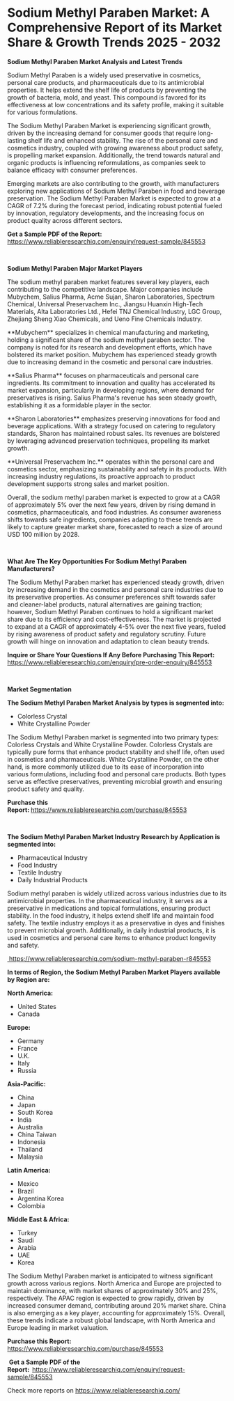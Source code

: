 <p><h1>Sodium Methyl Paraben Market: A Comprehensive Report of its Market Share & Growth Trends 2025 - 2032</h1></p><p><strong>Sodium Methyl Paraben Market Analysis and Latest Trends</strong></p>
<p><p>Sodium Methyl Paraben is a widely used preservative in cosmetics, personal care products, and pharmaceuticals due to its antimicrobial properties. It helps extend the shelf life of products by preventing the growth of bacteria, mold, and yeast. This compound is favored for its effectiveness at low concentrations and its safety profile, making it suitable for various formulations.</p><p>The Sodium Methyl Paraben Market is experiencing significant growth, driven by the increasing demand for consumer goods that require long-lasting shelf life and enhanced stability. The rise of the personal care and cosmetics industry, coupled with growing awareness about product safety, is propelling market expansion. Additionally, the trend towards natural and organic products is influencing reformulations, as companies seek to balance efficacy with consumer preferences.</p><p>Emerging markets are also contributing to the growth, with manufacturers exploring new applications of Sodium Methyl Paraben in food and beverage preservation. The Sodium Methyl Paraben Market is expected to grow at a CAGR of 7.2% during the forecast period, indicating robust potential fueled by innovation, regulatory developments, and the increasing focus on product quality across different sectors.</p></p>
<p><strong>Get a Sample PDF of the Report:&nbsp;</strong> <a href="https://www.reliableresearchiq.com/enquiry/request-sample/845553?utm_campaign=3318&utm_medium=2&utm_source=Github&utm_content=ia&utm_term=31032025&utm_id=sodium-methyl-paraben">https://www.reliableresearchiq.com/enquiry/request-sample/845553</a></p>
<p>&nbsp;</p>
<p><strong>Sodium Methyl Paraben Major Market Players</strong></p>
<p><p>The sodium methyl paraben market features several key players, each contributing to the competitive landscape. Major companies include Mubychem, Salius Pharma, Acme Sujan, Sharon Laboratories, Spectrum Chemical, Universal Preservachem Inc., Jiangsu Huanxin High-Tech Materials, Alta Laboratories Ltd., Hefei TNJ Chemical Industry, LGC Group, Zhejiang Sheng Xiao Chemicals, and Ueno Fine Chemicals Industry.</p><p>**Mubychem** specializes in chemical manufacturing and marketing, holding a significant share of the sodium methyl paraben sector. The company is noted for its research and development efforts, which have bolstered its market position. Mubychem has experienced steady growth due to increasing demand in the cosmetic and personal care industries.</p><p>**Salius Pharma** focuses on pharmaceuticals and personal care ingredients. Its commitment to innovation and quality has accelerated its market expansion, particularly in developing regions, where demand for preservatives is rising. Salius Pharma's revenue has seen steady growth, establishing it as a formidable player in the sector.</p><p>**Sharon Laboratories** emphasizes preserving innovations for food and beverage applications. With a strategy focused on catering to regulatory standards, Sharon has maintained robust sales. Its revenues are bolstered by leveraging advanced preservation techniques, propelling its market growth.</p><p>**Universal Preservachem Inc.** operates within the personal care and cosmetics sector, emphasizing sustainability and safety in its products. With increasing industry regulations, its proactive approach to product development supports strong sales and market position.</p><p>Overall, the sodium methyl paraben market is expected to grow at a CAGR of approximately 5% over the next few years, driven by rising demand in cosmetics, pharmaceuticals, and food industries. As consumer awareness shifts towards safe ingredients, companies adapting to these trends are likely to capture greater market share, forecasted to reach a size of around USD 100 million by 2028.</p></p>
<p>&nbsp;</p>
<p><strong>What Are The Key Opportunities For Sodium Methyl Paraben Manufacturers?</strong></p>
<p><p>The Sodium Methyl Paraben market has experienced steady growth, driven by increasing demand in the cosmetics and personal care industries due to its preservative properties. As consumer preferences shift towards safer and cleaner-label products, natural alternatives are gaining traction; however, Sodium Methyl Paraben continues to hold a significant market share due to its efficiency and cost-effectiveness. The market is projected to expand at a CAGR of approximately 4-5% over the next five years, fueled by rising awareness of product safety and regulatory scrutiny. Future growth will hinge on innovation and adaptation to clean beauty trends.</p></p>
<p><strong>Inquire or Share Your Questions If Any Before Purchasing This Report:</strong> <a href="https://www.reliableresearchiq.com/enquiry/pre-order-enquiry/845553?utm_campaign=3318&utm_medium=2&utm_source=Github&utm_content=ia&utm_term=31032025&utm_id=sodium-methyl-paraben">https://www.reliableresearchiq.com/enquiry/pre-order-enquiry/845553</a></p>
<p>&nbsp;</p>
<p><strong>Market Segmentation</strong></p>
<p><strong>The Sodium Methyl Paraben Market Analysis by types is segmented into:</strong></p>
<p><ul><li>Colorless Crystal</li><li>White Crystalline Powder</li></ul></p>
<p><p>The Sodium Methyl Paraben market is segmented into two primary types: Colorless Crystals and White Crystalline Powder. Colorless Crystals are typically pure forms that enhance product stability and shelf life, often used in cosmetics and pharmaceuticals. White Crystalline Powder, on the other hand, is more commonly utilized due to its ease of incorporation into various formulations, including food and personal care products. Both types serve as effective preservatives, preventing microbial growth and ensuring product safety and quality.</p></p>
<p><strong>Purchase this Report:&nbsp;</strong><a href="https://www.reliableresearchiq.com/purchase/845553?utm_campaign=3318&utm_medium=2&utm_source=Github&utm_content=ia&utm_term=31032025&utm_id=sodium-methyl-paraben">https://www.reliableresearchiq.com/purchase/845553</a></p>
<p>&nbsp;</p>
<p><strong>The Sodium Methyl Paraben Market Industry Research by Application is segmented into:</strong></p>
<p><ul><li>Pharmaceutical Industry</li><li>Food Industry</li><li>Textile Industry</li><li>Daily Industrial Products</li></ul></p>
<p><p>Sodium methyl paraben is widely utilized across various industries due to its antimicrobial properties. In the pharmaceutical industry, it serves as a preservative in medications and topical formulations, ensuring product stability. In the food industry, it helps extend shelf life and maintain food safety. The textile industry employs it as a preservative in dyes and finishes to prevent microbial growth. Additionally, in daily industrial products, it is used in cosmetics and personal care items to enhance product longevity and safety.</p></p>
<p><a href="https://www.reliableresearchiq.com/sodium-methyl-paraben-r845553?utm_campaign=3318&utm_medium=2&utm_source=Github&utm_content=ia&utm_term=31032025&utm_id=sodium-methyl-paraben">&nbsp;https://www.reliableresearchiq.com/sodium-methyl-paraben-r845553</a></p>
<p><strong>In terms of Region, the Sodium Methyl Paraben Market Players available by Region are:</strong></p>
<p>
    <p> <strong> North America: </strong>
        <ul>
            <li>United States</li>
            <li>Canada</li>
        </ul>
        </p> 
    <p> <strong> Europe: </strong>
        <ul>
            <li>Germany</li>
            <li>France</li>
            <li>U.K.</li>
            <li>Italy</li>
            <li>Russia</li>
        </ul>
        </p> 
    <p> <strong> Asia-Pacific: </strong>
        <ul>
            <li>China</li>
            <li>Japan</li>
            <li>South Korea</li>
            <li>India</li>
            <li>Australia</li>
            <li>China Taiwan</li>
            <li>Indonesia</li>
            <li>Thailand</li>
            <li>Malaysia</li>
        </ul>
        </p> 
    <p> <strong> Latin America: </strong>
        <ul>
            <li>Mexico</li>
            <li>Brazil</li>
            <li>Argentina Korea</li>
            <li>Colombia</li>
        </ul>
        </p> 
    <p> <strong> Middle East & Africa: </strong>
        <ul>
            <li>Turkey</li>
            <li>Saudi</li>
            <li>Arabia</li>
            <li>UAE</li>
            <li>Korea</li>
        </ul>
    </p>
    </p>
<p><p>The Sodium Methyl Paraben market is anticipated to witness significant growth across various regions. North America and Europe are projected to maintain dominance, with market shares of approximately 30% and 25%, respectively. The APAC region is expected to grow rapidly, driven by increased consumer demand, contributing around 20% market share. China is also emerging as a key player, accounting for approximately 15%. Overall, these trends indicate a robust global landscape, with North America and Europe leading in market valuation.</p></p>
<p><strong>Purchase this Report: </strong><a href="https://www.reliableresearchiq.com/purchase/845553?utm_campaign=3318&utm_medium=2&utm_source=Github&utm_content=ia&utm_term=31032025&utm_id=sodium-methyl-paraben">https://www.reliableresearchiq.com/purchase/845553</a></p>
<p>&nbsp;<strong>Get a Sample PDF of the Report:&nbsp;&nbsp;</strong><a href="https://www.reliableresearchiq.com/enquiry/request-sample/845553?utm_campaign=3318&utm_medium=2&utm_source=Github&utm_content=ia&utm_term=31032025&utm_id=sodium-methyl-paraben">https://www.reliableresearchiq.com/enquiry/request-sample/845553</a></p>
<p><strong></strong></p>
<p>Check more reports on <a href="https://www.reliableresearchiq.com/?utm_campaign=3318&utm_medium=2&utm_source=Github&utm_content=ia&utm_term=31032025&utm_id=sodium-methyl-paraben">https://www.reliableresearchiq.com/</a></p>